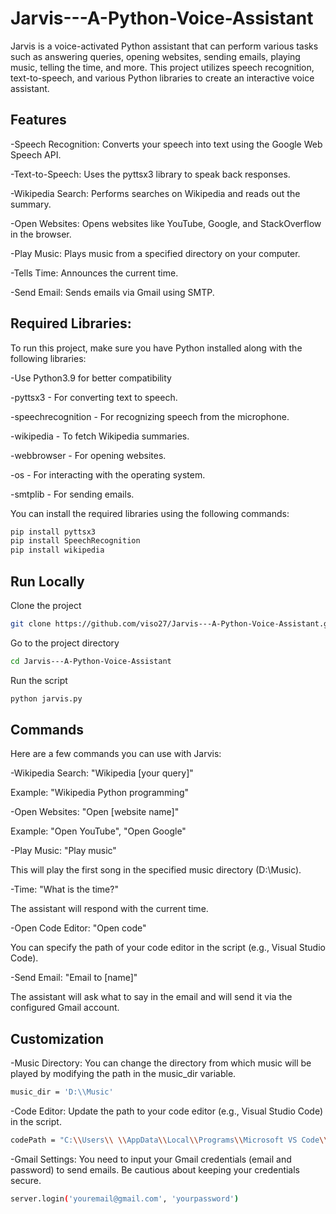 # Jarvis---A-Python-Voice-Assistant
Jarvis is a voice-activated Python assistant that can perform various tasks such as answering queries, opening websites, sending emails, playing music, telling the time, and more. This project utilizes speech recognition, text-to-speech, and various Python libraries to create an interactive voice assistant.


## Features

-Speech Recognition: Converts your speech into text using the Google Web Speech API.

-Text-to-Speech: Uses the pyttsx3 library to speak back responses.

-Wikipedia Search: Performs searches on Wikipedia and reads out the summary.

-Open Websites: Opens websites like YouTube, Google, and StackOverflow in the browser.

-Play Music: Plays music from a specified directory on your computer.

-Tells Time: Announces the current time.

-Send Email: Sends emails via Gmail using SMTP.



## Required Libraries:

To run this project, make sure you have Python installed along with the following libraries:

-Use Python3.9 for better compatibility

-pyttsx3 - For converting text to speech.

-speechrecognition - For recognizing speech from the microphone.

-wikipedia - To fetch Wikipedia summaries.

-webbrowser - For opening websites.

-os - For interacting with the operating system.

-smtplib - For sending emails.

You can install the required libraries using the following commands:

```bash
pip install pyttsx3
pip install SpeechRecognition
pip install wikipedia
```




## Run Locally

Clone the project

```bash
git clone https://github.com/viso27/Jarvis---A-Python-Voice-Assistant.git


```

Go to the project directory

```bash
cd Jarvis---A-Python-Voice-Assistant
```

Run the script

```bash
python jarvis.py

```


## Commands

Here are a few commands you can use with Jarvis:

-Wikipedia Search: "Wikipedia [your query]"

Example: "Wikipedia Python programming"

-Open Websites: "Open [website name]"

Example: "Open YouTube", "Open Google"

-Play Music: "Play music"

This will play the first song in the specified music directory (D:\Music).

-Time: "What is the time?"

The assistant will respond with the current time.

-Open Code Editor: "Open code"

You can specify the path of your code editor in the script (e.g., Visual Studio Code).

-Send Email: "Email to [name]"

The assistant will ask what to say in the email and will send it via the configured Gmail account.


## Customization

-Music Directory: You can change the directory from which music will be played by modifying the path in the music_dir variable.

```bash
music_dir = 'D:\\Music'
```

-Code Editor: Update the path to your code editor (e.g., Visual Studio Code) in the script.

```bash
codePath = "C:\\Users\\ \\AppData\\Local\\Programs\\Microsoft VS Code\\Code.exe "
```

-Gmail Settings: You need to input your Gmail credentials (email and password) to send emails. Be cautious about keeping your credentials secure.

```bash
server.login('youremail@gmail.com', 'yourpassword')
```






